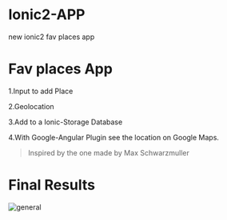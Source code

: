 # Ionic2-APP

new ionic2 fav places app

# Fav places App 

1.Input to add Place

2.Geolocation

3.Add to a Ionic-Storage Database

4.With Google-Angular Plugin see the location on Google Maps.

> Inspired by the one made by Max Schwarzmuller

# Final Results

![general](https://cloud.githubusercontent.com/assets/17754060/25856656/08517dc2-34ad-11e7-9c9c-8a60075f3734.jpg)


